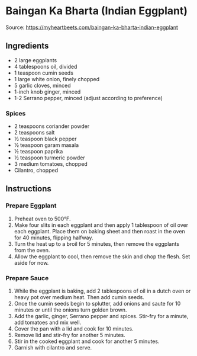# Baingan Ka Bharta (Indian Eggplant)

Source: https://myheartbeets.com/baingan-ka-bharta-indian-eggplant

## Ingredients

* 2 large eggplants
* 4 tablespoons oil, divided
* 1 teaspoon cumin seeds
* 1 large white onion, finely chopped
* 5 garlic cloves, minced
* 1-inch knob ginger, minced
* 1-2 Serrano pepper, minced (adjust according to preference)

### Spices

* 2 teaspoons coriander powder
* 2 teaspoons salt
* ½ teaspoon black pepper
* ½ teaspoon garam masala
* ½ teaspoon paprika
* ½ teaspoon turmeric powder
* 3 medium tomatoes, chopped
* Cilantro, chopped

## Instructions

### Prepare Eggplant

1. Preheat oven to 500°F.
1. Make four slits in each eggplant and then apply 1 tablespoon of oil over each eggplant. Place them on baking sheet and then roast in the oven for 40 minutes, flipping halfway.
1. Turn the heat up to a broil for 5 minutes, then remove the eggplants from the oven.
1. Allow the eggplant to cool, then remove the skin and chop the flesh. Set aside for now.

### Prepare Sauce

1. While the eggplant is baking, add 2 tablespoons of oil in a dutch oven or heavy pot over medium heat. Then add cumin seeds.
1. Once the cumin seeds begin to splutter, add onions and saute for 10 minutes or until the onions turn golden brown.
1. Add the garlic, ginger, Serrano pepper and spices. Stir-fry for a minute, add tomatoes and mix well.
1. Cover the pan with a lid and cook for 10 minutes.
1. Remove lid and stir-fry for another 5 minutes.
1. Stir in the cooked eggplant and cook for another 5 minutes.
1. Garnish with cilantro and serve.
